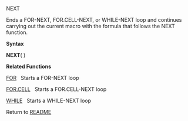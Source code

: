 NEXT

Ends a FOR-NEXT, FOR.CELL-NEXT, or WHILE-NEXT loop and continues
carrying out the current macro with the formula that follows the NEXT
function.

**Syntax**

**NEXT**( )

**Related Functions**

[FOR](FOR.md)&nbsp;&nbsp;&nbsp;Starts a FOR-NEXT loop

[FOR.CELL](FOR.CELL.md)&nbsp;&nbsp;&nbsp;Starts a FOR.CELL-NEXT loop

[WHILE](WHILE.md)&nbsp;&nbsp;&nbsp;Starts a WHILE-NEXT loop



Return to [README](README.md)

